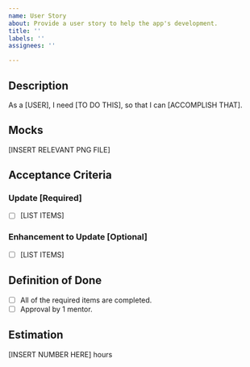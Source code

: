 ```yaml
---
name: User Story
about: Provide a user story to help the app's development.
title: ''
labels: ''
assignees: ''

---
```


## Description
As a [USER],
I need [TO DO THIS],
so that I can [ACCOMPLISH THAT].

## Mocks
[INSERT RELEVANT PNG FILE]

## Acceptance Criteria
### Update [Required]
- [ ] [LIST ITEMS]
### Enhancement to Update [Optional]
- [ ] [LIST ITEMS]

## Definition of Done
- [ ] All of the required items are completed.
- [ ] Approval by 1 mentor.

## Estimation
[INSERT NUMBER HERE] hours
